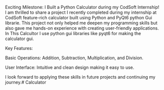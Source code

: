 Exciting Milestone: I Built a Python Calculator during my CodSoft Internship!
I am thrilled to share a project I recently completed during my internship at CodSoft feature-rich calculator built using Python and PyQt6 python Gui librarie.
This project not only helped me deepen my programming skills but also gave me hands-on experience with creating user-friendly applications.
In This Calcultor I use python gui libraries like pyqt6 for making the calculator gui.

Key Features:

Basic Operations: Addition, Subtraction, Multiplication, and Division.

User Interface: Intuitive and clean design making it easy to use.

I look forward to applying these skills in future projects and continuing my journey.# Calculator
